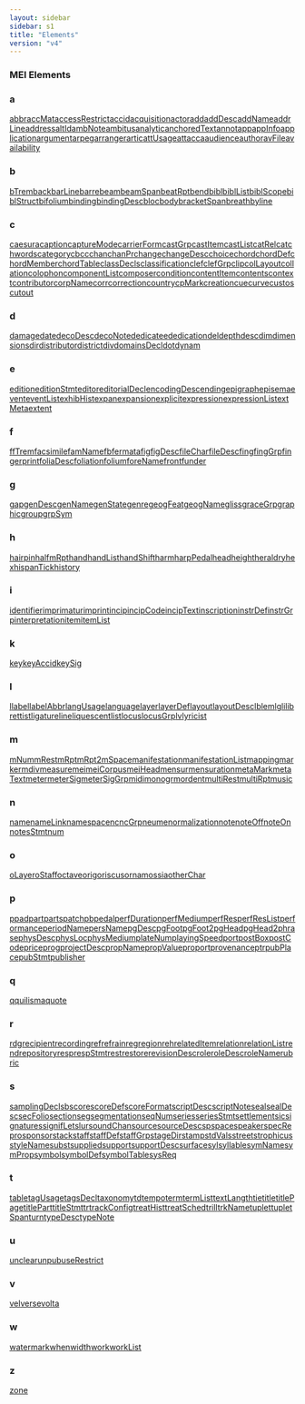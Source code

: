 ```yaml
---
layout: sidebar
sidebar: s1
title: "Elements"
version: "v4"
---
```

<div>
   <h3 class="widget-title">MEI Elements</h3>
   <div class="textwidget">
      <div class="sortedInitials well a">
         <h3>a</h3><a class="link_odd_elementSpec chip a" href="{{ site.baseurl }}/{{ page.version }}/elements/abbr.html">abbr</a><a class="link_odd_elementSpec chip a" href="{{ site.baseurl }}/{{ page.version }}/elements/accmat.html">accMat</a><a class="link_odd_elementSpec chip a" href="{{ site.baseurl }}/{{ page.version }}/elements/accessrestrict.html">accessRestrict</a><a class="link_odd_elementSpec chip a" href="{{ site.baseurl }}/{{ page.version }}/elements/accid.html">accid</a><a class="link_odd_elementSpec chip a" href="{{ site.baseurl }}/{{ page.version }}/elements/acquisition.html">acquisition</a><a class="link_odd_elementSpec chip a" href="{{ site.baseurl }}/{{ page.version }}/elements/actor.html">actor</a><a class="link_odd_elementSpec chip a" href="{{ site.baseurl }}/{{ page.version }}/elements/add.html">add</a><a class="link_odd_elementSpec chip a" href="{{ site.baseurl }}/{{ page.version }}/elements/adddesc.html">addDesc</a><a class="link_odd_elementSpec chip a" href="{{ site.baseurl }}/{{ page.version }}/elements/addname.html">addName</a><a class="link_odd_elementSpec chip a" href="{{ site.baseurl }}/{{ page.version }}/elements/addrline.html">addrLine</a><a class="link_odd_elementSpec chip a" href="{{ site.baseurl }}/{{ page.version }}/elements/address.html">address</a><a class="link_odd_elementSpec chip a" href="{{ site.baseurl }}/{{ page.version }}/elements/altid.html">altId</a><a class="link_odd_elementSpec chip a" href="{{ site.baseurl }}/{{ page.version }}/elements/ambnote.html">ambNote</a><a class="link_odd_elementSpec chip a" href="{{ site.baseurl }}/{{ page.version }}/elements/ambitus.html">ambitus</a><a class="link_odd_elementSpec chip a" href="{{ site.baseurl }}/{{ page.version }}/elements/analytic.html">analytic</a><a class="link_odd_elementSpec chip a" href="{{ site.baseurl }}/{{ page.version }}/elements/anchoredtext.html">anchoredText</a><a class="link_odd_elementSpec chip a" href="{{ site.baseurl }}/{{ page.version }}/elements/annot.html">annot</a><a class="link_odd_elementSpec chip a" href="{{ site.baseurl }}/{{ page.version }}/elements/app.html">app</a><a class="link_odd_elementSpec chip a" href="{{ site.baseurl }}/{{ page.version }}/elements/appinfo.html">appInfo</a><a class="link_odd_elementSpec chip a" href="{{ site.baseurl }}/{{ page.version }}/elements/application.html">application</a><a class="link_odd_elementSpec chip a" href="{{ site.baseurl }}/{{ page.version }}/elements/argument.html">argument</a><a class="link_odd_elementSpec chip a" href="{{ site.baseurl }}/{{ page.version }}/elements/arpeg.html">arpeg</a><a class="link_odd_elementSpec chip a" href="{{ site.baseurl }}/{{ page.version }}/elements/arranger.html">arranger</a><a class="link_odd_elementSpec chip a" href="{{ site.baseurl }}/{{ page.version }}/elements/artic.html">artic</a><a class="link_odd_elementSpec chip a" href="{{ site.baseurl }}/{{ page.version }}/elements/attusage.html">attUsage</a><a class="link_odd_elementSpec chip a" href="{{ site.baseurl }}/{{ page.version }}/elements/attacca.html">attacca</a><a class="link_odd_elementSpec chip a" href="{{ site.baseurl }}/{{ page.version }}/elements/audience.html">audience</a><a class="link_odd_elementSpec chip a" href="{{ site.baseurl }}/{{ page.version }}/elements/author.html">author</a><a class="link_odd_elementSpec chip a" href="{{ site.baseurl }}/{{ page.version }}/elements/avfile.html">avFile</a><a class="link_odd_elementSpec chip a" href="{{ site.baseurl }}/{{ page.version }}/elements/availability.html">availability</a></div>
      <div class="sortedInitials well b">
         <h3>b</h3><a class="link_odd_elementSpec chip b" href="{{ site.baseurl }}/{{ page.version }}/elements/btrem.html">bTrem</a><a class="link_odd_elementSpec chip b" href="{{ site.baseurl }}/{{ page.version }}/elements/back.html">back</a><a class="link_odd_elementSpec chip b" href="{{ site.baseurl }}/{{ page.version }}/elements/barline.html">barLine</a><a class="link_odd_elementSpec chip b" href="{{ site.baseurl }}/{{ page.version }}/elements/barre.html">barre</a><a class="link_odd_elementSpec chip b" href="{{ site.baseurl }}/{{ page.version }}/elements/beam.html">beam</a><a class="link_odd_elementSpec chip b" href="{{ site.baseurl }}/{{ page.version }}/elements/beamspan.html">beamSpan</a><a class="link_odd_elementSpec chip b" href="{{ site.baseurl }}/{{ page.version }}/elements/beatrpt.html">beatRpt</a><a class="link_odd_elementSpec chip b" href="{{ site.baseurl }}/{{ page.version }}/elements/bend.html">bend</a><a class="link_odd_elementSpec chip b" href="{{ site.baseurl }}/{{ page.version }}/elements/bibl.html">bibl</a><a class="link_odd_elementSpec chip b" href="{{ site.baseurl }}/{{ page.version }}/elements/bibllist.html">biblList</a><a class="link_odd_elementSpec chip b" href="{{ site.baseurl }}/{{ page.version }}/elements/biblscope.html">biblScope</a><a class="link_odd_elementSpec chip b" href="{{ site.baseurl }}/{{ page.version }}/elements/biblstruct.html">biblStruct</a><a class="link_odd_elementSpec chip b" href="{{ site.baseurl }}/{{ page.version }}/elements/bifolium.html">bifolium</a><a class="link_odd_elementSpec chip b" href="{{ site.baseurl }}/{{ page.version }}/elements/binding.html">binding</a><a class="link_odd_elementSpec chip b" href="{{ site.baseurl }}/{{ page.version }}/elements/bindingdesc.html">bindingDesc</a><a class="link_odd_elementSpec chip b" href="{{ site.baseurl }}/{{ page.version }}/elements/bloc.html">bloc</a><a class="link_odd_elementSpec chip b" href="{{ site.baseurl }}/{{ page.version }}/elements/body.html">body</a><a class="link_odd_elementSpec chip b" href="{{ site.baseurl }}/{{ page.version }}/elements/bracketspan.html">bracketSpan</a><a class="link_odd_elementSpec chip b" href="{{ site.baseurl }}/{{ page.version }}/elements/breath.html">breath</a><a class="link_odd_elementSpec chip b" href="{{ site.baseurl }}/{{ page.version }}/elements/byline.html">byline</a></div>
      <div class="sortedInitials well c">
         <h3>c</h3><a class="link_odd_elementSpec chip c" href="{{ site.baseurl }}/{{ page.version }}/elements/caesura.html">caesura</a><a class="link_odd_elementSpec chip c" href="{{ site.baseurl }}/{{ page.version }}/elements/caption.html">caption</a><a class="link_odd_elementSpec chip c" href="{{ site.baseurl }}/{{ page.version }}/elements/capturemode.html">captureMode</a><a class="link_odd_elementSpec chip c" href="{{ site.baseurl }}/{{ page.version }}/elements/carrierform.html">carrierForm</a><a class="link_odd_elementSpec chip c" href="{{ site.baseurl }}/{{ page.version }}/elements/castgrp.html">castGrp</a><a class="link_odd_elementSpec chip c" href="{{ site.baseurl }}/{{ page.version }}/elements/castitem.html">castItem</a><a class="link_odd_elementSpec chip c" href="{{ site.baseurl }}/{{ page.version }}/elements/castlist.html">castList</a><a class="link_odd_elementSpec chip c" href="{{ site.baseurl }}/{{ page.version }}/elements/catrel.html">catRel</a><a class="link_odd_elementSpec chip c" href="{{ site.baseurl }}/{{ page.version }}/elements/catchwords.html">catchwords</a><a class="link_odd_elementSpec chip c" href="{{ site.baseurl }}/{{ page.version }}/elements/category.html">category</a><a class="link_odd_elementSpec chip c" href="{{ site.baseurl }}/{{ page.version }}/elements/cb.html">cb</a><a class="link_odd_elementSpec chip c" href="{{ site.baseurl }}/{{ page.version }}/elements/cc.html">cc</a><a class="link_odd_elementSpec chip c" href="{{ site.baseurl }}/{{ page.version }}/elements/chan.html">chan</a><a class="link_odd_elementSpec chip c" href="{{ site.baseurl }}/{{ page.version }}/elements/chanpr.html">chanPr</a><a class="link_odd_elementSpec chip c" href="{{ site.baseurl }}/{{ page.version }}/elements/change.html">change</a><a class="link_odd_elementSpec chip c" href="{{ site.baseurl }}/{{ page.version }}/elements/changedesc.html">changeDesc</a><a class="link_odd_elementSpec chip c" href="{{ site.baseurl }}/{{ page.version }}/elements/choice.html">choice</a><a class="link_odd_elementSpec chip c" href="{{ site.baseurl }}/{{ page.version }}/elements/chord.html">chord</a><a class="link_odd_elementSpec chip c" href="{{ site.baseurl }}/{{ page.version }}/elements/chorddef.html">chordDef</a><a class="link_odd_elementSpec chip c" href="{{ site.baseurl }}/{{ page.version }}/elements/chordmember.html">chordMember</a><a class="link_odd_elementSpec chip c" href="{{ site.baseurl }}/{{ page.version }}/elements/chordtable.html">chordTable</a><a class="link_odd_elementSpec chip c" href="{{ site.baseurl }}/{{ page.version }}/elements/classdecls.html">classDecls</a><a class="link_odd_elementSpec chip c" href="{{ site.baseurl }}/{{ page.version }}/elements/classification.html">classification</a><a class="link_odd_elementSpec chip c" href="{{ site.baseurl }}/{{ page.version }}/elements/clef.html">clef</a><a class="link_odd_elementSpec chip c" href="{{ site.baseurl }}/{{ page.version }}/elements/clefgrp.html">clefGrp</a><a class="link_odd_elementSpec chip c" href="{{ site.baseurl }}/{{ page.version }}/elements/clip.html">clip</a><a class="link_odd_elementSpec chip c" href="{{ site.baseurl }}/{{ page.version }}/elements/collayout.html">colLayout</a><a class="link_odd_elementSpec chip c" href="{{ site.baseurl }}/{{ page.version }}/elements/collation.html">collation</a><a class="link_odd_elementSpec chip c" href="{{ site.baseurl }}/{{ page.version }}/elements/colophon.html">colophon</a><a class="link_odd_elementSpec chip c" href="{{ site.baseurl }}/{{ page.version }}/elements/componentlist.html">componentList</a><a class="link_odd_elementSpec chip c" href="{{ site.baseurl }}/{{ page.version }}/elements/composer.html">composer</a><a class="link_odd_elementSpec chip c" href="{{ site.baseurl }}/{{ page.version }}/elements/condition.html">condition</a><a class="link_odd_elementSpec chip c" href="{{ site.baseurl }}/{{ page.version }}/elements/contentitem.html">contentItem</a><a class="link_odd_elementSpec chip c" href="{{ site.baseurl }}/{{ page.version }}/elements/contents.html">contents</a><a class="link_odd_elementSpec chip c" href="{{ site.baseurl }}/{{ page.version }}/elements/context.html">context</a><a class="link_odd_elementSpec chip c" href="{{ site.baseurl }}/{{ page.version }}/elements/contributor.html">contributor</a><a class="link_odd_elementSpec chip c" href="{{ site.baseurl }}/{{ page.version }}/elements/corpname.html">corpName</a><a class="link_odd_elementSpec chip c" href="{{ site.baseurl }}/{{ page.version }}/elements/corr.html">corr</a><a class="link_odd_elementSpec chip c" href="{{ site.baseurl }}/{{ page.version }}/elements/correction.html">correction</a><a class="link_odd_elementSpec chip c" href="{{ site.baseurl }}/{{ page.version }}/elements/country.html">country</a><a class="link_odd_elementSpec chip c" href="{{ site.baseurl }}/{{ page.version }}/elements/cpmark.html">cpMark</a><a class="link_odd_elementSpec chip c" href="{{ site.baseurl }}/{{ page.version }}/elements/creation.html">creation</a><a class="link_odd_elementSpec chip c" href="{{ site.baseurl }}/{{ page.version }}/elements/cue.html">cue</a><a class="link_odd_elementSpec chip c" href="{{ site.baseurl }}/{{ page.version }}/elements/curve.html">curve</a><a class="link_odd_elementSpec chip c" href="{{ site.baseurl }}/{{ page.version }}/elements/custos.html">custos</a><a class="link_odd_elementSpec chip c" href="{{ site.baseurl }}/{{ page.version }}/elements/cutout.html">cutout</a></div>
      <div class="sortedInitials well d">
         <h3>d</h3><a class="link_odd_elementSpec chip d" href="{{ site.baseurl }}/{{ page.version }}/elements/damage.html">damage</a><a class="link_odd_elementSpec chip d" href="{{ site.baseurl }}/{{ page.version }}/elements/date.html">date</a><a class="link_odd_elementSpec chip d" href="{{ site.baseurl }}/{{ page.version }}/elements/decodesc.html">decoDesc</a><a class="link_odd_elementSpec chip d" href="{{ site.baseurl }}/{{ page.version }}/elements/deconote.html">decoNote</a><a class="link_odd_elementSpec chip d" href="{{ site.baseurl }}/{{ page.version }}/elements/dedicatee.html">dedicatee</a><a class="link_odd_elementSpec chip d" href="{{ site.baseurl }}/{{ page.version }}/elements/dedication.html">dedication</a><a class="link_odd_elementSpec chip d" href="{{ site.baseurl }}/{{ page.version }}/elements/del.html">del</a><a class="link_odd_elementSpec chip d" href="{{ site.baseurl }}/{{ page.version }}/elements/depth.html">depth</a><a class="link_odd_elementSpec chip d" href="{{ site.baseurl }}/{{ page.version }}/elements/desc.html">desc</a><a class="link_odd_elementSpec chip d" href="{{ site.baseurl }}/{{ page.version }}/elements/dim.html">dim</a><a class="link_odd_elementSpec chip d" href="{{ site.baseurl }}/{{ page.version }}/elements/dimensions.html">dimensions</a><a class="link_odd_elementSpec chip d" href="{{ site.baseurl }}/{{ page.version }}/elements/dir.html">dir</a><a class="link_odd_elementSpec chip d" href="{{ site.baseurl }}/{{ page.version }}/elements/distributor.html">distributor</a><a class="link_odd_elementSpec chip d" href="{{ site.baseurl }}/{{ page.version }}/elements/district.html">district</a><a class="link_odd_elementSpec chip d" href="{{ site.baseurl }}/{{ page.version }}/elements/div.html">div</a><a class="link_odd_elementSpec chip d" href="{{ site.baseurl }}/{{ page.version }}/elements/domainsdecl.html">domainsDecl</a><a class="link_odd_elementSpec chip d" href="{{ site.baseurl }}/{{ page.version }}/elements/dot.html">dot</a><a class="link_odd_elementSpec chip d" href="{{ site.baseurl }}/{{ page.version }}/elements/dynam.html">dynam</a></div>
      <div class="sortedInitials well e">
         <h3>e</h3><a class="link_odd_elementSpec chip e" href="{{ site.baseurl }}/{{ page.version }}/elements/edition.html">edition</a><a class="link_odd_elementSpec chip e" href="{{ site.baseurl }}/{{ page.version }}/elements/editionstmt.html">editionStmt</a><a class="link_odd_elementSpec chip e" href="{{ site.baseurl }}/{{ page.version }}/elements/editor.html">editor</a><a class="link_odd_elementSpec chip e" href="{{ site.baseurl }}/{{ page.version }}/elements/editorialdecl.html">editorialDecl</a><a class="link_odd_elementSpec chip e" href="{{ site.baseurl }}/{{ page.version }}/elements/encodingdesc.html">encodingDesc</a><a class="link_odd_elementSpec chip e" href="{{ site.baseurl }}/{{ page.version }}/elements/ending.html">ending</a><a class="link_odd_elementSpec chip e" href="{{ site.baseurl }}/{{ page.version }}/elements/epigraph.html">epigraph</a><a class="link_odd_elementSpec chip e" href="{{ site.baseurl }}/{{ page.version }}/elements/episema.html">episema</a><a class="link_odd_elementSpec chip e" href="{{ site.baseurl }}/{{ page.version }}/elements/event.html">event</a><a class="link_odd_elementSpec chip e" href="{{ site.baseurl }}/{{ page.version }}/elements/eventlist.html">eventList</a><a class="link_odd_elementSpec chip e" href="{{ site.baseurl }}/{{ page.version }}/elements/exhibhist.html">exhibHist</a><a class="link_odd_elementSpec chip e" href="{{ site.baseurl }}/{{ page.version }}/elements/expan.html">expan</a><a class="link_odd_elementSpec chip e" href="{{ site.baseurl }}/{{ page.version }}/elements/expansion.html">expansion</a><a class="link_odd_elementSpec chip e" href="{{ site.baseurl }}/{{ page.version }}/elements/explicit.html">explicit</a><a class="link_odd_elementSpec chip e" href="{{ site.baseurl }}/{{ page.version }}/elements/expression.html">expression</a><a class="link_odd_elementSpec chip e" href="{{ site.baseurl }}/{{ page.version }}/elements/expressionlist.html">expressionList</a><a class="link_odd_elementSpec chip e" href="{{ site.baseurl }}/{{ page.version }}/elements/extmeta.html">extMeta</a><a class="link_odd_elementSpec chip e" href="{{ site.baseurl }}/{{ page.version }}/elements/extent.html">extent</a></div>
      <div class="sortedInitials well f">
         <h3>f</h3><a class="link_odd_elementSpec chip f" href="{{ site.baseurl }}/{{ page.version }}/elements/f.html">f</a><a class="link_odd_elementSpec chip f" href="{{ site.baseurl }}/{{ page.version }}/elements/ftrem.html">fTrem</a><a class="link_odd_elementSpec chip f" href="{{ site.baseurl }}/{{ page.version }}/elements/facsimile.html">facsimile</a><a class="link_odd_elementSpec chip f" href="{{ site.baseurl }}/{{ page.version }}/elements/famname.html">famName</a><a class="link_odd_elementSpec chip f" href="{{ site.baseurl }}/{{ page.version }}/elements/fb.html">fb</a><a class="link_odd_elementSpec chip f" href="{{ site.baseurl }}/{{ page.version }}/elements/fermata.html">fermata</a><a class="link_odd_elementSpec chip f" href="{{ site.baseurl }}/{{ page.version }}/elements/fig.html">fig</a><a class="link_odd_elementSpec chip f" href="{{ site.baseurl }}/{{ page.version }}/elements/figdesc.html">figDesc</a><a class="link_odd_elementSpec chip f" href="{{ site.baseurl }}/{{ page.version }}/elements/filechar.html">fileChar</a><a class="link_odd_elementSpec chip f" href="{{ site.baseurl }}/{{ page.version }}/elements/filedesc.html">fileDesc</a><a class="link_odd_elementSpec chip f" href="{{ site.baseurl }}/{{ page.version }}/elements/fing.html">fing</a><a class="link_odd_elementSpec chip f" href="{{ site.baseurl }}/{{ page.version }}/elements/finggrp.html">fingGrp</a><a class="link_odd_elementSpec chip f" href="{{ site.baseurl }}/{{ page.version }}/elements/fingerprint.html">fingerprint</a><a class="link_odd_elementSpec chip f" href="{{ site.baseurl }}/{{ page.version }}/elements/foliadesc.html">foliaDesc</a><a class="link_odd_elementSpec chip f" href="{{ site.baseurl }}/{{ page.version }}/elements/foliation.html">foliation</a><a class="link_odd_elementSpec chip f" href="{{ site.baseurl }}/{{ page.version }}/elements/folium.html">folium</a><a class="link_odd_elementSpec chip f" href="{{ site.baseurl }}/{{ page.version }}/elements/forename.html">foreName</a><a class="link_odd_elementSpec chip f" href="{{ site.baseurl }}/{{ page.version }}/elements/front.html">front</a><a class="link_odd_elementSpec chip f" href="{{ site.baseurl }}/{{ page.version }}/elements/funder.html">funder</a></div>
      <div class="sortedInitials well g">
         <h3>g</h3><a class="link_odd_elementSpec chip g" href="{{ site.baseurl }}/{{ page.version }}/elements/gap.html">gap</a><a class="link_odd_elementSpec chip g" href="{{ site.baseurl }}/{{ page.version }}/elements/gendesc.html">genDesc</a><a class="link_odd_elementSpec chip g" href="{{ site.baseurl }}/{{ page.version }}/elements/genname.html">genName</a><a class="link_odd_elementSpec chip g" href="{{ site.baseurl }}/{{ page.version }}/elements/genstate.html">genState</a><a class="link_odd_elementSpec chip g" href="{{ site.baseurl }}/{{ page.version }}/elements/genre.html">genre</a><a class="link_odd_elementSpec chip g" href="{{ site.baseurl }}/{{ page.version }}/elements/geogfeat.html">geogFeat</a><a class="link_odd_elementSpec chip g" href="{{ site.baseurl }}/{{ page.version }}/elements/geogname.html">geogName</a><a class="link_odd_elementSpec chip g" href="{{ site.baseurl }}/{{ page.version }}/elements/gliss.html">gliss</a><a class="link_odd_elementSpec chip g" href="{{ site.baseurl }}/{{ page.version }}/elements/gracegrp.html">graceGrp</a><a class="link_odd_elementSpec chip g" href="{{ site.baseurl }}/{{ page.version }}/elements/graphic.html">graphic</a><a class="link_odd_elementSpec chip g" href="{{ site.baseurl }}/{{ page.version }}/elements/group.html">group</a><a class="link_odd_elementSpec chip g" href="{{ site.baseurl }}/{{ page.version }}/elements/grpsym.html">grpSym</a></div>
      <div class="sortedInitials well h">
         <h3>h</h3><a class="link_odd_elementSpec chip h" href="{{ site.baseurl }}/{{ page.version }}/elements/hairpin.html">hairpin</a><a class="link_odd_elementSpec chip h" href="{{ site.baseurl }}/{{ page.version }}/elements/halfmrpt.html">halfmRpt</a><a class="link_odd_elementSpec chip h" href="{{ site.baseurl }}/{{ page.version }}/elements/hand.html">hand</a><a class="link_odd_elementSpec chip h" href="{{ site.baseurl }}/{{ page.version }}/elements/handlist.html">handList</a><a class="link_odd_elementSpec chip h" href="{{ site.baseurl }}/{{ page.version }}/elements/handshift.html">handShift</a><a class="link_odd_elementSpec chip h" href="{{ site.baseurl }}/{{ page.version }}/elements/harm.html">harm</a><a class="link_odd_elementSpec chip h" href="{{ site.baseurl }}/{{ page.version }}/elements/harppedal.html">harpPedal</a><a class="link_odd_elementSpec chip h" href="{{ site.baseurl }}/{{ page.version }}/elements/head.html">head</a><a class="link_odd_elementSpec chip h" href="{{ site.baseurl }}/{{ page.version }}/elements/height.html">height</a><a class="link_odd_elementSpec chip h" href="{{ site.baseurl }}/{{ page.version }}/elements/heraldry.html">heraldry</a><a class="link_odd_elementSpec chip h" href="{{ site.baseurl }}/{{ page.version }}/elements/hex.html">hex</a><a class="link_odd_elementSpec chip h" href="{{ site.baseurl }}/{{ page.version }}/elements/hispantick.html">hispanTick</a><a class="link_odd_elementSpec chip h" href="{{ site.baseurl }}/{{ page.version }}/elements/history.html">history</a></div>
      <div class="sortedInitials well i">
         <h3>i</h3><a class="link_odd_elementSpec chip i" href="{{ site.baseurl }}/{{ page.version }}/elements/identifier.html">identifier</a><a class="link_odd_elementSpec chip i" href="{{ site.baseurl }}/{{ page.version }}/elements/imprimatur.html">imprimatur</a><a class="link_odd_elementSpec chip i" href="{{ site.baseurl }}/{{ page.version }}/elements/imprint.html">imprint</a><a class="link_odd_elementSpec chip i" href="{{ site.baseurl }}/{{ page.version }}/elements/incip.html">incip</a><a class="link_odd_elementSpec chip i" href="{{ site.baseurl }}/{{ page.version }}/elements/incipcode.html">incipCode</a><a class="link_odd_elementSpec chip i" href="{{ site.baseurl }}/{{ page.version }}/elements/inciptext.html">incipText</a><a class="link_odd_elementSpec chip i" href="{{ site.baseurl }}/{{ page.version }}/elements/inscription.html">inscription</a><a class="link_odd_elementSpec chip i" href="{{ site.baseurl }}/{{ page.version }}/elements/instrdef.html">instrDef</a><a class="link_odd_elementSpec chip i" href="{{ site.baseurl }}/{{ page.version }}/elements/instrgrp.html">instrGrp</a><a class="link_odd_elementSpec chip i" href="{{ site.baseurl }}/{{ page.version }}/elements/interpretation.html">interpretation</a><a class="link_odd_elementSpec chip i" href="{{ site.baseurl }}/{{ page.version }}/elements/item.html">item</a><a class="link_odd_elementSpec chip i" href="{{ site.baseurl }}/{{ page.version }}/elements/itemlist.html">itemList</a></div>
      <div class="sortedInitials well k">
         <h3>k</h3><a class="link_odd_elementSpec chip k" href="{{ site.baseurl }}/{{ page.version }}/elements/key.html">key</a><a class="link_odd_elementSpec chip k" href="{{ site.baseurl }}/{{ page.version }}/elements/keyaccid.html">keyAccid</a><a class="link_odd_elementSpec chip k" href="{{ site.baseurl }}/{{ page.version }}/elements/keysig.html">keySig</a></div>
      <div class="sortedInitials well l">
         <h3>l</h3><a class="link_odd_elementSpec chip l" href="{{ site.baseurl }}/{{ page.version }}/elements/l.html">l</a><a class="link_odd_elementSpec chip l" href="{{ site.baseurl }}/{{ page.version }}/elements/label.html">label</a><a class="link_odd_elementSpec chip l" href="{{ site.baseurl }}/{{ page.version }}/elements/labelabbr.html">labelAbbr</a><a class="link_odd_elementSpec chip l" href="{{ site.baseurl }}/{{ page.version }}/elements/langusage.html">langUsage</a><a class="link_odd_elementSpec chip l" href="{{ site.baseurl }}/{{ page.version }}/elements/language.html">language</a><a class="link_odd_elementSpec chip l" href="{{ site.baseurl }}/{{ page.version }}/elements/layer.html">layer</a><a class="link_odd_elementSpec chip l" href="{{ site.baseurl }}/{{ page.version }}/elements/layerdef.html">layerDef</a><a class="link_odd_elementSpec chip l" href="{{ site.baseurl }}/{{ page.version }}/elements/layout.html">layout</a><a class="link_odd_elementSpec chip l" href="{{ site.baseurl }}/{{ page.version }}/elements/layoutdesc.html">layoutDesc</a><a class="link_odd_elementSpec chip l" href="{{ site.baseurl }}/{{ page.version }}/elements/lb.html">lb</a><a class="link_odd_elementSpec chip l" href="{{ site.baseurl }}/{{ page.version }}/elements/lem.html">lem</a><a class="link_odd_elementSpec chip l" href="{{ site.baseurl }}/{{ page.version }}/elements/lg.html">lg</a><a class="link_odd_elementSpec chip l" href="{{ site.baseurl }}/{{ page.version }}/elements/li.html">li</a><a class="link_odd_elementSpec chip l" href="{{ site.baseurl }}/{{ page.version }}/elements/librettist.html">librettist</a><a class="link_odd_elementSpec chip l" href="{{ site.baseurl }}/{{ page.version }}/elements/ligature.html">ligature</a><a class="link_odd_elementSpec chip l" href="{{ site.baseurl }}/{{ page.version }}/elements/line.html">line</a><a class="link_odd_elementSpec chip l" href="{{ site.baseurl }}/{{ page.version }}/elements/liquescent.html">liquescent</a><a class="link_odd_elementSpec chip l" href="{{ site.baseurl }}/{{ page.version }}/elements/list.html">list</a><a class="link_odd_elementSpec chip l" href="{{ site.baseurl }}/{{ page.version }}/elements/locus.html">locus</a><a class="link_odd_elementSpec chip l" href="{{ site.baseurl }}/{{ page.version }}/elements/locusgrp.html">locusGrp</a><a class="link_odd_elementSpec chip l" href="{{ site.baseurl }}/{{ page.version }}/elements/lv.html">lv</a><a class="link_odd_elementSpec chip l" href="{{ site.baseurl }}/{{ page.version }}/elements/lyricist.html">lyricist</a></div>
      <div class="sortedInitials well m">
         <h3>m</h3><a class="link_odd_elementSpec chip m" href="{{ site.baseurl }}/{{ page.version }}/elements/mnum.html">mNum</a><a class="link_odd_elementSpec chip m" href="{{ site.baseurl }}/{{ page.version }}/elements/mrest.html">mRest</a><a class="link_odd_elementSpec chip m" href="{{ site.baseurl }}/{{ page.version }}/elements/mrpt.html">mRpt</a><a class="link_odd_elementSpec chip m" href="{{ site.baseurl }}/{{ page.version }}/elements/mrpt2.html">mRpt2</a><a class="link_odd_elementSpec chip m" href="{{ site.baseurl }}/{{ page.version }}/elements/mspace.html">mSpace</a><a class="link_odd_elementSpec chip m" href="{{ site.baseurl }}/{{ page.version }}/elements/manifestation.html">manifestation</a><a class="link_odd_elementSpec chip m" href="{{ site.baseurl }}/{{ page.version }}/elements/manifestationlist.html">manifestationList</a><a class="link_odd_elementSpec chip m" href="{{ site.baseurl }}/{{ page.version }}/elements/mapping.html">mapping</a><a class="link_odd_elementSpec chip m" href="{{ site.baseurl }}/{{ page.version }}/elements/marker.html">marker</a><a class="link_odd_elementSpec chip m" href="{{ site.baseurl }}/{{ page.version }}/elements/mdiv.html">mdiv</a><a class="link_odd_elementSpec chip m" href="{{ site.baseurl }}/{{ page.version }}/elements/measure.html">measure</a><a class="link_odd_elementSpec chip m" href="{{ site.baseurl }}/{{ page.version }}/elements/mei.html">mei</a><a class="link_odd_elementSpec chip m" href="{{ site.baseurl }}/{{ page.version }}/elements/meicorpus.html">meiCorpus</a><a class="link_odd_elementSpec chip m" href="{{ site.baseurl }}/{{ page.version }}/elements/meihead.html">meiHead</a><a class="link_odd_elementSpec chip m" href="{{ site.baseurl }}/{{ page.version }}/elements/mensur.html">mensur</a><a class="link_odd_elementSpec chip m" href="{{ site.baseurl }}/{{ page.version }}/elements/mensuration.html">mensuration</a><a class="link_odd_elementSpec chip m" href="{{ site.baseurl }}/{{ page.version }}/elements/metamark.html">metaMark</a><a class="link_odd_elementSpec chip m" href="{{ site.baseurl }}/{{ page.version }}/elements/metatext.html">metaText</a><a class="link_odd_elementSpec chip m" href="{{ site.baseurl }}/{{ page.version }}/elements/meter.html">meter</a><a class="link_odd_elementSpec chip m" href="{{ site.baseurl }}/{{ page.version }}/elements/metersig.html">meterSig</a><a class="link_odd_elementSpec chip m" href="{{ site.baseurl }}/{{ page.version }}/elements/metersiggrp.html">meterSigGrp</a><a class="link_odd_elementSpec chip m" href="{{ site.baseurl }}/{{ page.version }}/elements/midi.html">midi</a><a class="link_odd_elementSpec chip m" href="{{ site.baseurl }}/{{ page.version }}/elements/monogr.html">monogr</a><a class="link_odd_elementSpec chip m" href="{{ site.baseurl }}/{{ page.version }}/elements/mordent.html">mordent</a><a class="link_odd_elementSpec chip m" href="{{ site.baseurl }}/{{ page.version }}/elements/multirest.html">multiRest</a><a class="link_odd_elementSpec chip m" href="{{ site.baseurl }}/{{ page.version }}/elements/multirpt.html">multiRpt</a><a class="link_odd_elementSpec chip m" href="{{ site.baseurl }}/{{ page.version }}/elements/music.html">music</a></div>
      <div class="sortedInitials well n">
         <h3>n</h3><a class="link_odd_elementSpec chip n" href="{{ site.baseurl }}/{{ page.version }}/elements/name.html">name</a><a class="link_odd_elementSpec chip n" href="{{ site.baseurl }}/{{ page.version }}/elements/namelink.html">nameLink</a><a class="link_odd_elementSpec chip n" href="{{ site.baseurl }}/{{ page.version }}/elements/namespace.html">namespace</a><a class="link_odd_elementSpec chip n" href="{{ site.baseurl }}/{{ page.version }}/elements/nc.html">nc</a><a class="link_odd_elementSpec chip n" href="{{ site.baseurl }}/{{ page.version }}/elements/ncgrp.html">ncGrp</a><a class="link_odd_elementSpec chip n" href="{{ site.baseurl }}/{{ page.version }}/elements/neume.html">neume</a><a class="link_odd_elementSpec chip n" href="{{ site.baseurl }}/{{ page.version }}/elements/normalization.html">normalization</a><a class="link_odd_elementSpec chip n" href="{{ site.baseurl }}/{{ page.version }}/elements/note.html">note</a><a class="link_odd_elementSpec chip n" href="{{ site.baseurl }}/{{ page.version }}/elements/noteoff.html">noteOff</a><a class="link_odd_elementSpec chip n" href="{{ site.baseurl }}/{{ page.version }}/elements/noteon.html">noteOn</a><a class="link_odd_elementSpec chip n" href="{{ site.baseurl }}/{{ page.version }}/elements/notesstmt.html">notesStmt</a><a class="link_odd_elementSpec chip n" href="{{ site.baseurl }}/{{ page.version }}/elements/num.html">num</a></div>
      <div class="sortedInitials well o">
         <h3>o</h3><a class="link_odd_elementSpec chip o" href="{{ site.baseurl }}/{{ page.version }}/elements/olayer.html">oLayer</a><a class="link_odd_elementSpec chip o" href="{{ site.baseurl }}/{{ page.version }}/elements/ostaff.html">oStaff</a><a class="link_odd_elementSpec chip o" href="{{ site.baseurl }}/{{ page.version }}/elements/octave.html">octave</a><a class="link_odd_elementSpec chip o" href="{{ site.baseurl }}/{{ page.version }}/elements/orig.html">orig</a><a class="link_odd_elementSpec chip o" href="{{ site.baseurl }}/{{ page.version }}/elements/oriscus.html">oriscus</a><a class="link_odd_elementSpec chip o" href="{{ site.baseurl }}/{{ page.version }}/elements/ornam.html">ornam</a><a class="link_odd_elementSpec chip o" href="{{ site.baseurl }}/{{ page.version }}/elements/ossia.html">ossia</a><a class="link_odd_elementSpec chip o" href="{{ site.baseurl }}/{{ page.version }}/elements/otherchar.html">otherChar</a></div>
      <div class="sortedInitials well p">
         <h3>p</h3><a class="link_odd_elementSpec chip p" href="{{ site.baseurl }}/{{ page.version }}/elements/p.html">p</a><a class="link_odd_elementSpec chip p" href="{{ site.baseurl }}/{{ page.version }}/elements/pad.html">pad</a><a class="link_odd_elementSpec chip p" href="{{ site.baseurl }}/{{ page.version }}/elements/part.html">part</a><a class="link_odd_elementSpec chip p" href="{{ site.baseurl }}/{{ page.version }}/elements/parts.html">parts</a><a class="link_odd_elementSpec chip p" href="{{ site.baseurl }}/{{ page.version }}/elements/patch.html">patch</a><a class="link_odd_elementSpec chip p" href="{{ site.baseurl }}/{{ page.version }}/elements/pb.html">pb</a><a class="link_odd_elementSpec chip p" href="{{ site.baseurl }}/{{ page.version }}/elements/pedal.html">pedal</a><a class="link_odd_elementSpec chip p" href="{{ site.baseurl }}/{{ page.version }}/elements/perfduration.html">perfDuration</a><a class="link_odd_elementSpec chip p" href="{{ site.baseurl }}/{{ page.version }}/elements/perfmedium.html">perfMedium</a><a class="link_odd_elementSpec chip p" href="{{ site.baseurl }}/{{ page.version }}/elements/perfres.html">perfRes</a><a class="link_odd_elementSpec chip p" href="{{ site.baseurl }}/{{ page.version }}/elements/perfreslist.html">perfResList</a><a class="link_odd_elementSpec chip p" href="{{ site.baseurl }}/{{ page.version }}/elements/performance.html">performance</a><a class="link_odd_elementSpec chip p" href="{{ site.baseurl }}/{{ page.version }}/elements/periodname.html">periodName</a><a class="link_odd_elementSpec chip p" href="{{ site.baseurl }}/{{ page.version }}/elements/persname.html">persName</a><a class="link_odd_elementSpec chip p" href="{{ site.baseurl }}/{{ page.version }}/elements/pgdesc.html">pgDesc</a><a class="link_odd_elementSpec chip p" href="{{ site.baseurl }}/{{ page.version }}/elements/pgfoot.html">pgFoot</a><a class="link_odd_elementSpec chip p" href="{{ site.baseurl }}/{{ page.version }}/elements/pgfoot2.html">pgFoot2</a><a class="link_odd_elementSpec chip p" href="{{ site.baseurl }}/{{ page.version }}/elements/pghead.html">pgHead</a><a class="link_odd_elementSpec chip p" href="{{ site.baseurl }}/{{ page.version }}/elements/pghead2.html">pgHead2</a><a class="link_odd_elementSpec chip p" href="{{ site.baseurl }}/{{ page.version }}/elements/phrase.html">phrase</a><a class="link_odd_elementSpec chip p" href="{{ site.baseurl }}/{{ page.version }}/elements/physdesc.html">physDesc</a><a class="link_odd_elementSpec chip p" href="{{ site.baseurl }}/{{ page.version }}/elements/physloc.html">physLoc</a><a class="link_odd_elementSpec chip p" href="{{ site.baseurl }}/{{ page.version }}/elements/physmedium.html">physMedium</a><a class="link_odd_elementSpec chip p" href="{{ site.baseurl }}/{{ page.version }}/elements/platenum.html">plateNum</a><a class="link_odd_elementSpec chip p" href="{{ site.baseurl }}/{{ page.version }}/elements/playingspeed.html">playingSpeed</a><a class="link_odd_elementSpec chip p" href="{{ site.baseurl }}/{{ page.version }}/elements/port.html">port</a><a class="link_odd_elementSpec chip p" href="{{ site.baseurl }}/{{ page.version }}/elements/postbox.html">postBox</a><a class="link_odd_elementSpec chip p" href="{{ site.baseurl }}/{{ page.version }}/elements/postcode.html">postCode</a><a class="link_odd_elementSpec chip p" href="{{ site.baseurl }}/{{ page.version }}/elements/price.html">price</a><a class="link_odd_elementSpec chip p" href="{{ site.baseurl }}/{{ page.version }}/elements/prog.html">prog</a><a class="link_odd_elementSpec chip p" href="{{ site.baseurl }}/{{ page.version }}/elements/projectdesc.html">projectDesc</a><a class="link_odd_elementSpec chip p" href="{{ site.baseurl }}/{{ page.version }}/elements/propname.html">propName</a><a class="link_odd_elementSpec chip p" href="{{ site.baseurl }}/{{ page.version }}/elements/propvalue.html">propValue</a><a class="link_odd_elementSpec chip p" href="{{ site.baseurl }}/{{ page.version }}/elements/proport.html">proport</a><a class="link_odd_elementSpec chip p" href="{{ site.baseurl }}/{{ page.version }}/elements/provenance.html">provenance</a><a class="link_odd_elementSpec chip p" href="{{ site.baseurl }}/{{ page.version }}/elements/ptr.html">ptr</a><a class="link_odd_elementSpec chip p" href="{{ site.baseurl }}/{{ page.version }}/elements/pubplace.html">pubPlace</a><a class="link_odd_elementSpec chip p" href="{{ site.baseurl }}/{{ page.version }}/elements/pubstmt.html">pubStmt</a><a class="link_odd_elementSpec chip p" href="{{ site.baseurl }}/{{ page.version }}/elements/publisher.html">publisher</a></div>
      <div class="sortedInitials well q">
         <h3>q</h3><a class="link_odd_elementSpec chip q" href="{{ site.baseurl }}/{{ page.version }}/elements/q.html">q</a><a class="link_odd_elementSpec chip q" href="{{ site.baseurl }}/{{ page.version }}/elements/quilisma.html">quilisma</a><a class="link_odd_elementSpec chip q" href="{{ site.baseurl }}/{{ page.version }}/elements/quote.html">quote</a></div>
      <div class="sortedInitials well r">
         <h3>r</h3><a class="link_odd_elementSpec chip r" href="{{ site.baseurl }}/{{ page.version }}/elements/rdg.html">rdg</a><a class="link_odd_elementSpec chip r" href="{{ site.baseurl }}/{{ page.version }}/elements/recipient.html">recipient</a><a class="link_odd_elementSpec chip r" href="{{ site.baseurl }}/{{ page.version }}/elements/recording.html">recording</a><a class="link_odd_elementSpec chip r" href="{{ site.baseurl }}/{{ page.version }}/elements/ref.html">ref</a><a class="link_odd_elementSpec chip r" href="{{ site.baseurl }}/{{ page.version }}/elements/refrain.html">refrain</a><a class="link_odd_elementSpec chip r" href="{{ site.baseurl }}/{{ page.version }}/elements/reg.html">reg</a><a class="link_odd_elementSpec chip r" href="{{ site.baseurl }}/{{ page.version }}/elements/region.html">region</a><a class="link_odd_elementSpec chip r" href="{{ site.baseurl }}/{{ page.version }}/elements/reh.html">reh</a><a class="link_odd_elementSpec chip r" href="{{ site.baseurl }}/{{ page.version }}/elements/relateditem.html">relatedItem</a><a class="link_odd_elementSpec chip r" href="{{ site.baseurl }}/{{ page.version }}/elements/relation.html">relation</a><a class="link_odd_elementSpec chip r" href="{{ site.baseurl }}/{{ page.version }}/elements/relationlist.html">relationList</a><a class="link_odd_elementSpec chip r" href="{{ site.baseurl }}/{{ page.version }}/elements/rend.html">rend</a><a class="link_odd_elementSpec chip r" href="{{ site.baseurl }}/{{ page.version }}/elements/repository.html">repository</a><a class="link_odd_elementSpec chip r" href="{{ site.baseurl }}/{{ page.version }}/elements/resp.html">resp</a><a class="link_odd_elementSpec chip r" href="{{ site.baseurl }}/{{ page.version }}/elements/respstmt.html">respStmt</a><a class="link_odd_elementSpec chip r" href="{{ site.baseurl }}/{{ page.version }}/elements/rest.html">rest</a><a class="link_odd_elementSpec chip r" href="{{ site.baseurl }}/{{ page.version }}/elements/restore.html">restore</a><a class="link_odd_elementSpec chip r" href="{{ site.baseurl }}/{{ page.version }}/elements/revisiondesc.html">revisionDesc</a><a class="link_odd_elementSpec chip r" href="{{ site.baseurl }}/{{ page.version }}/elements/role.html">role</a><a class="link_odd_elementSpec chip r" href="{{ site.baseurl }}/{{ page.version }}/elements/roledesc.html">roleDesc</a><a class="link_odd_elementSpec chip r" href="{{ site.baseurl }}/{{ page.version }}/elements/rolename.html">roleName</a><a class="link_odd_elementSpec chip r" href="{{ site.baseurl }}/{{ page.version }}/elements/rubric.html">rubric</a></div>
      <div class="sortedInitials well s">
         <h3>s</h3><a class="link_odd_elementSpec chip s" href="{{ site.baseurl }}/{{ page.version }}/elements/samplingdecl.html">samplingDecl</a><a class="link_odd_elementSpec chip s" href="{{ site.baseurl }}/{{ page.version }}/elements/sb.html">sb</a><a class="link_odd_elementSpec chip s" href="{{ site.baseurl }}/{{ page.version }}/elements/score.html">score</a><a class="link_odd_elementSpec chip s" href="{{ site.baseurl }}/{{ page.version }}/elements/scoredef.html">scoreDef</a><a class="link_odd_elementSpec chip s" href="{{ site.baseurl }}/{{ page.version }}/elements/scoreformat.html">scoreFormat</a><a class="link_odd_elementSpec chip s" href="{{ site.baseurl }}/{{ page.version }}/elements/scriptdesc.html">scriptDesc</a><a class="link_odd_elementSpec chip s" href="{{ site.baseurl }}/{{ page.version }}/elements/scriptnote.html">scriptNote</a><a class="link_odd_elementSpec chip s" href="{{ site.baseurl }}/{{ page.version }}/elements/seal.html">seal</a><a class="link_odd_elementSpec chip s" href="{{ site.baseurl }}/{{ page.version }}/elements/sealdesc.html">sealDesc</a><a class="link_odd_elementSpec chip s" href="{{ site.baseurl }}/{{ page.version }}/elements/secfolio.html">secFolio</a><a class="link_odd_elementSpec chip s" href="{{ site.baseurl }}/{{ page.version }}/elements/section.html">section</a><a class="link_odd_elementSpec chip s" href="{{ site.baseurl }}/{{ page.version }}/elements/seg.html">seg</a><a class="link_odd_elementSpec chip s" href="{{ site.baseurl }}/{{ page.version }}/elements/segmentation.html">segmentation</a><a class="link_odd_elementSpec chip s" href="{{ site.baseurl }}/{{ page.version }}/elements/seqnum.html">seqNum</a><a class="link_odd_elementSpec chip s" href="{{ site.baseurl }}/{{ page.version }}/elements/series.html">series</a><a class="link_odd_elementSpec chip s" href="{{ site.baseurl }}/{{ page.version }}/elements/seriesstmt.html">seriesStmt</a><a class="link_odd_elementSpec chip s" href="{{ site.baseurl }}/{{ page.version }}/elements/settlement.html">settlement</a><a class="link_odd_elementSpec chip s" href="{{ site.baseurl }}/{{ page.version }}/elements/sic.html">sic</a><a class="link_odd_elementSpec chip s" href="{{ site.baseurl }}/{{ page.version }}/elements/signatures.html">signatures</a><a class="link_odd_elementSpec chip s" href="{{ site.baseurl }}/{{ page.version }}/elements/signiflet.html">signifLet</a><a class="link_odd_elementSpec chip s" href="{{ site.baseurl }}/{{ page.version }}/elements/slur.html">slur</a><a class="link_odd_elementSpec chip s" href="{{ site.baseurl }}/{{ page.version }}/elements/soundchan.html">soundChan</a><a class="link_odd_elementSpec chip s" href="{{ site.baseurl }}/{{ page.version }}/elements/source.html">source</a><a class="link_odd_elementSpec chip s" href="{{ site.baseurl }}/{{ page.version }}/elements/sourcedesc.html">sourceDesc</a><a class="link_odd_elementSpec chip s" href="{{ site.baseurl }}/{{ page.version }}/elements/sp.html">sp</a><a class="link_odd_elementSpec chip s" href="{{ site.baseurl }}/{{ page.version }}/elements/space.html">space</a><a class="link_odd_elementSpec chip s" href="{{ site.baseurl }}/{{ page.version }}/elements/speaker.html">speaker</a><a class="link_odd_elementSpec chip s" href="{{ site.baseurl }}/{{ page.version }}/elements/specrepro.html">specRepro</a><a class="link_odd_elementSpec chip s" href="{{ site.baseurl }}/{{ page.version }}/elements/sponsor.html">sponsor</a><a class="link_odd_elementSpec chip s" href="{{ site.baseurl }}/{{ page.version }}/elements/stack.html">stack</a><a class="link_odd_elementSpec chip s" href="{{ site.baseurl }}/{{ page.version }}/elements/staff.html">staff</a><a class="link_odd_elementSpec chip s" href="{{ site.baseurl }}/{{ page.version }}/elements/staffdef.html">staffDef</a><a class="link_odd_elementSpec chip s" href="{{ site.baseurl }}/{{ page.version }}/elements/staffgrp.html">staffGrp</a><a class="link_odd_elementSpec chip s" href="{{ site.baseurl }}/{{ page.version }}/elements/stagedir.html">stageDir</a><a class="link_odd_elementSpec chip s" href="{{ site.baseurl }}/{{ page.version }}/elements/stamp.html">stamp</a><a class="link_odd_elementSpec chip s" href="{{ site.baseurl }}/{{ page.version }}/elements/stdvals.html">stdVals</a><a class="link_odd_elementSpec chip s" href="{{ site.baseurl }}/{{ page.version }}/elements/street.html">street</a><a class="link_odd_elementSpec chip s" href="{{ site.baseurl }}/{{ page.version }}/elements/strophicus.html">strophicus</a><a class="link_odd_elementSpec chip s" href="{{ site.baseurl }}/{{ page.version }}/elements/stylename.html">styleName</a><a class="link_odd_elementSpec chip s" href="{{ site.baseurl }}/{{ page.version }}/elements/subst.html">subst</a><a class="link_odd_elementSpec chip s" href="{{ site.baseurl }}/{{ page.version }}/elements/supplied.html">supplied</a><a class="link_odd_elementSpec chip s" href="{{ site.baseurl }}/{{ page.version }}/elements/support.html">support</a><a class="link_odd_elementSpec chip s" href="{{ site.baseurl }}/{{ page.version }}/elements/supportdesc.html">supportDesc</a><a class="link_odd_elementSpec chip s" href="{{ site.baseurl }}/{{ page.version }}/elements/surface.html">surface</a><a class="link_odd_elementSpec chip s" href="{{ site.baseurl }}/{{ page.version }}/elements/syl.html">syl</a><a class="link_odd_elementSpec chip s" href="{{ site.baseurl }}/{{ page.version }}/elements/syllable.html">syllable</a><a class="link_odd_elementSpec chip s" href="{{ site.baseurl }}/{{ page.version }}/elements/symname.html">symName</a><a class="link_odd_elementSpec chip s" href="{{ site.baseurl }}/{{ page.version }}/elements/symprop.html">symProp</a><a class="link_odd_elementSpec chip s" href="{{ site.baseurl }}/{{ page.version }}/elements/symbol.html">symbol</a><a class="link_odd_elementSpec chip s" href="{{ site.baseurl }}/{{ page.version }}/elements/symboldef.html">symbolDef</a><a class="link_odd_elementSpec chip s" href="{{ site.baseurl }}/{{ page.version }}/elements/symboltable.html">symbolTable</a><a class="link_odd_elementSpec chip s" href="{{ site.baseurl }}/{{ page.version }}/elements/sysreq.html">sysReq</a></div>
      <div class="sortedInitials well t">
         <h3>t</h3><a class="link_odd_elementSpec chip t" href="{{ site.baseurl }}/{{ page.version }}/elements/table.html">table</a><a class="link_odd_elementSpec chip t" href="{{ site.baseurl }}/{{ page.version }}/elements/tagusage.html">tagUsage</a><a class="link_odd_elementSpec chip t" href="{{ site.baseurl }}/{{ page.version }}/elements/tagsdecl.html">tagsDecl</a><a class="link_odd_elementSpec chip t" href="{{ site.baseurl }}/{{ page.version }}/elements/taxonomy.html">taxonomy</a><a class="link_odd_elementSpec chip t" href="{{ site.baseurl }}/{{ page.version }}/elements/td.html">td</a><a class="link_odd_elementSpec chip t" href="{{ site.baseurl }}/{{ page.version }}/elements/tempo.html">tempo</a><a class="link_odd_elementSpec chip t" href="{{ site.baseurl }}/{{ page.version }}/elements/term.html">term</a><a class="link_odd_elementSpec chip t" href="{{ site.baseurl }}/{{ page.version }}/elements/termlist.html">termList</a><a class="link_odd_elementSpec chip t" href="{{ site.baseurl }}/{{ page.version }}/elements/textlang.html">textLang</a><a class="link_odd_elementSpec chip t" href="{{ site.baseurl }}/{{ page.version }}/elements/th.html">th</a><a class="link_odd_elementSpec chip t" href="{{ site.baseurl }}/{{ page.version }}/elements/tie.html">tie</a><a class="link_odd_elementSpec chip t" href="{{ site.baseurl }}/{{ page.version }}/elements/title.html">title</a><a class="link_odd_elementSpec chip t" href="{{ site.baseurl }}/{{ page.version }}/elements/titlepage.html">titlePage</a><a class="link_odd_elementSpec chip t" href="{{ site.baseurl }}/{{ page.version }}/elements/titlepart.html">titlePart</a><a class="link_odd_elementSpec chip t" href="{{ site.baseurl }}/{{ page.version }}/elements/titlestmt.html">titleStmt</a><a class="link_odd_elementSpec chip t" href="{{ site.baseurl }}/{{ page.version }}/elements/tr.html">tr</a><a class="link_odd_elementSpec chip t" href="{{ site.baseurl }}/{{ page.version }}/elements/trackconfig.html">trackConfig</a><a class="link_odd_elementSpec chip t" href="{{ site.baseurl }}/{{ page.version }}/elements/treathist.html">treatHist</a><a class="link_odd_elementSpec chip t" href="{{ site.baseurl }}/{{ page.version }}/elements/treatsched.html">treatSched</a><a class="link_odd_elementSpec chip t" href="{{ site.baseurl }}/{{ page.version }}/elements/trill.html">trill</a><a class="link_odd_elementSpec chip t" href="{{ site.baseurl }}/{{ page.version }}/elements/trkname.html">trkName</a><a class="link_odd_elementSpec chip t" href="{{ site.baseurl }}/{{ page.version }}/elements/tuplet.html">tuplet</a><a class="link_odd_elementSpec chip t" href="{{ site.baseurl }}/{{ page.version }}/elements/tupletspan.html">tupletSpan</a><a class="link_odd_elementSpec chip t" href="{{ site.baseurl }}/{{ page.version }}/elements/turn.html">turn</a><a class="link_odd_elementSpec chip t" href="{{ site.baseurl }}/{{ page.version }}/elements/typedesc.html">typeDesc</a><a class="link_odd_elementSpec chip t" href="{{ site.baseurl }}/{{ page.version }}/elements/typenote.html">typeNote</a></div>
      <div class="sortedInitials well u">
         <h3>u</h3><a class="link_odd_elementSpec chip u" href="{{ site.baseurl }}/{{ page.version }}/elements/unclear.html">unclear</a><a class="link_odd_elementSpec chip u" href="{{ site.baseurl }}/{{ page.version }}/elements/unpub.html">unpub</a><a class="link_odd_elementSpec chip u" href="{{ site.baseurl }}/{{ page.version }}/elements/userestrict.html">useRestrict</a></div>
      <div class="sortedInitials well v">
         <h3>v</h3><a class="link_odd_elementSpec chip v" href="{{ site.baseurl }}/{{ page.version }}/elements/vel.html">vel</a><a class="link_odd_elementSpec chip v" href="{{ site.baseurl }}/{{ page.version }}/elements/verse.html">verse</a><a class="link_odd_elementSpec chip v" href="{{ site.baseurl }}/{{ page.version }}/elements/volta.html">volta</a></div>
      <div class="sortedInitials well w">
         <h3>w</h3><a class="link_odd_elementSpec chip w" href="{{ site.baseurl }}/{{ page.version }}/elements/watermark.html">watermark</a><a class="link_odd_elementSpec chip w" href="{{ site.baseurl }}/{{ page.version }}/elements/when.html">when</a><a class="link_odd_elementSpec chip w" href="{{ site.baseurl }}/{{ page.version }}/elements/width.html">width</a><a class="link_odd_elementSpec chip w" href="{{ site.baseurl }}/{{ page.version }}/elements/work.html">work</a><a class="link_odd_elementSpec chip w" href="{{ site.baseurl }}/{{ page.version }}/elements/worklist.html">workList</a></div>
      <div class="sortedInitials well z">
         <h3>z</h3><a class="link_odd_elementSpec chip z" href="{{ site.baseurl }}/{{ page.version }}/elements/zone.html">zone</a></div>
   </div>
</div>